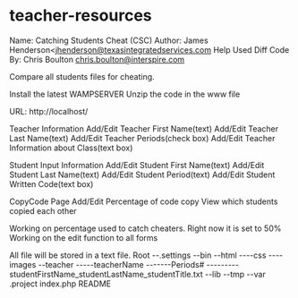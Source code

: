 teacher-resources
=================
Name: Catching Students Cheat (CSC)
Author: James Henderson<jhenderson@texasintegratedservices.com
Help Used Diff Code By: Chris Boulton <chris.boulton@interspire.com>

Compare all students files for cheating.

Install the latest WAMPSERVER
Unzip the code in the www file

URL: http://localhost/

Teacher Information
Add/Edit Teacher First Name(text)
Add/Edit Teacher Last Name(text)
Add/Edit Teacher Periods(check box)
Add/Edit Teacher Information about Class(text box)

Student Input Information
Add/Edit Student First Name(text)
Add/Edit Student Last Name(text)
Add/Edit Student Period(text)
Add/Edit Student Written Code(text box)

CopyCode Page
Add/Edit Percentage of code copy
View which students copied each other

Working on percentage used to catch cheaters. Right now it is set to 50%
Working on the edit function to all forms

All file will be stored in a text file.
Root
--.settings
--bin
--html
----css
----images
--teacher
-----teacherName
-------Periods#
---------studentFirstName_studentLastName_studentTitle.txt
--lib
--tmp
--var
.project
index.php
README

